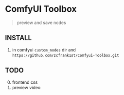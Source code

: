 ComfyUI Toolbox
=======

> preview and save nodes



## INSTALL
1. in comfyui `custom_nodes` dir and `https://github.com/zcfrank1st/Comfyui-Toolbox.git`


## TODO
0. frontend css
1. preview video